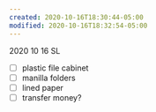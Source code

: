 ```yaml
---
created: 2020-10-16T18:30:44-05:00
modified: 2020-10-16T18:32:54-05:00
---
```


2020 10 16 SL

- [ ] plastic file cabinet
- [ ] manilla folders
- [ ] lined paper
- [ ] transfer money?